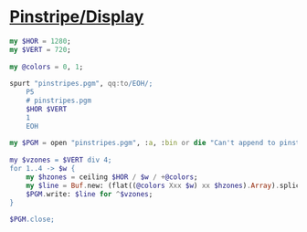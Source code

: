 [1]: https://rosettacode.org/wiki/Pinstripe/Display

# [Pinstripe/Display][1]

```raku
my $HOR = 1280;
my $VERT = 720;
 
my @colors = 0, 1;
 
spurt "pinstripes.pgm", qq:to/EOH/;
    P5
    # pinstripes.pgm
    $HOR $VERT
    1
    EOH
 
my $PGM = open "pinstripes.pgm", :a, :bin or die "Can't append to pinstripes.pgm: $!";
 
my $vzones = $VERT div 4;
for 1..4 -> $w {
    my $hzones = ceiling $HOR / $w / +@colors;
    my $line = Buf.new: (flat((@colors Xxx $w) xx $hzones).Array).splice(0,$HOR);
    $PGM.write: $line for ^$vzones;
}
 
$PGM.close;
```